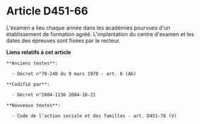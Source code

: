 # Article D451-66

L'examen a lieu chaque année dans les académies pourvues d'un établissement de formation agréé. L'implantation du centre
d'examen et les dates des épreuves sont fixées par le recteur.

**Liens relatifs à cet article**

	**Anciens textes**:

	  - Décret n°70-240 du 9 mars 1970 - art. 6 (Ab)

	**Codifié par**:

	  - Décret n°2004-1136 2004-10-21

	**Nouveaux textes**:

	  - Code de l'action sociale et des familles - art. D451-78 (V)
